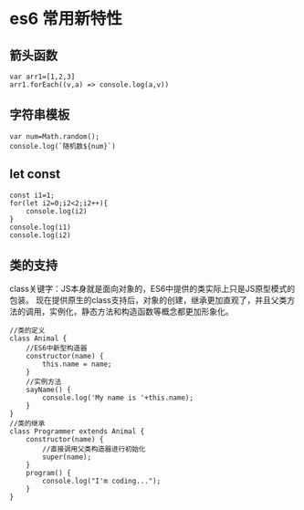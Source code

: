 # es6 常用新特性


## 箭头函数
```
var arr1=[1,2,3]
arr1.forEach((v,a) => console.log(a,v))
```

## 字符串模板
```
var num=Math.random();
console.log(`随机数${num}`)
```

## let const
```
const i1=1;
for(let i2=0;i2<2;i2++){
    console.log(i2)
}
console.log(i1)
console.log(i2)
```

## 类的支持

class关键字：JS本身就是面向对象的，ES6中提供的类实际上只是JS原型模式的包装。
现在提供原生的class支持后，对象的创建，继承更加直观了，并且父类方法的调用，实例化，静态方法和构造函数等概念都更加形象化。

```
//类的定义
class Animal {
    //ES6中新型构造器
    constructor(name) {
        this.name = name;
    }
    //实例方法
    sayName() {
        console.log('My name is '+this.name);
    }
}
//类的继承
class Programmer extends Animal {
    constructor(name) {
        //直接调用父类构造器进行初始化
        super(name);
    }
    program() {
        console.log("I'm coding...");
    }
}
```
